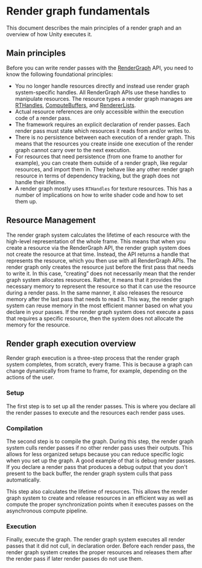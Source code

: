 # Render graph fundamentals

This document describes the main principles of a render graph and an overview of how Unity executes it.

## Main principles

Before you can write render passes with the [RenderGraph](../api/UnityEngine.Rendering.RenderGraphModule.RenderGraph.html) API, you need to know the following foundational principles:

- You no longer handle resources directly and instead use render graph system-specific handles. All RenderGraph APIs use these handles to manipulate resources. The resource types a render graph manages are [RTHandles](rthandle-system.md), [ComputeBuffers](https://docs.unity3d.com/ScriptReference/ComputeBuffer.html), and [RendererLists](../api/UnityEngine.Experimental.Rendering.RendererList.html).
- Actual resource references are only accessible within the execution code of a render pass.
- The framework requires an explicit declaration of render passes. Each render pass must state which resources it reads from and/or writes to.
- There is no persistence between each execution of a render graph. This means that the resources you create inside one execution of the render graph cannot carry over to the next execution.
- For resources that need persistence (from one frame to another for example), you can create them outside of a render graph, like regular resources, and import them in. They behave like any other render graph resource in terms of dependency tracking, but the graph does not handle their lifetime.
- A render graph mostly uses `RTHandles` for texture resources. This has a number of implications on how to write shader code and how to set them up.

## Resource Management

The render graph system calculates the lifetime of each resource with the high-level representation of the whole frame. This means that when you create a resource via the RenderGraph API, the render graph system does not create the resource at that time. Instead, the API returns a handle that represents the resource, which you then use with all RenderGraph APIs. The render graph only creates the resource just before the first pass that needs to write it. In this case, “creating” does not necessarily mean that the render graph system allocates resources. Rather, it means that it provides the necessary memory to represent the resource so that it can use the resource during a render pass. In the same manner, it also releases the resource memory after the last pass that needs to read it. This way, the render graph system can reuse memory in the most efficient manner based on what you declare in your passes. If the render graph system does not execute a pass that requires a specific resource, then the system does not allocate the memory for the resource.

## Render graph execution overview

Render graph execution is a three-step process that the render graph system completes, from scratch, every frame. This is because a graph can change dynamically from frame to frame, for example, depending on the actions of the user.

### Setup

The first step is to set up all the render passes. This is where you declare all the render passes to execute and the resources each render pass uses.

### Compilation

The second step is to compile the graph. During this step, the render graph system culls render passes if no other render pass uses their outputs. This allows for less organized setups because you can reduce specific logic when you set up the graph. A good example of that is debug render passes. If you declare a render pass that produces a debug output that you don't present to the back buffer, the render graph system culls that pass automatically.


This step also calculates the lifetime of resources. This allows the render graph system to create and release resources in an efficient way as well as compute the proper synchronization points when it executes passes on the asynchronous compute pipeline.

### Execution

Finally, execute the graph. The render graph system executes all render passes that it did not cull, in declaration order. Before each render pass, the render graph system creates the proper resources and releases them after the render pass if later render passes do not use them.
